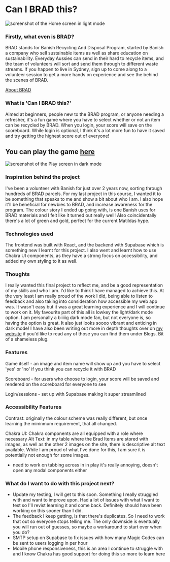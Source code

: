 # Can I BRAD this?

![screenshot of the Home screen in light mode](https://i.ibb.co/w4qYCDp/Homescreen-screenshot.png)

### Firstly, what even is BRAD?

BRAD stands for Banish Recycling And Disposal Program, started by Banish a company who sell sustainable items as well as share education on sustainability. Everyday Aussies can send in their hard to recycle items, and the team of volunteers will sort and send them through to different waste streams. If you happen to live in Sydney, sign up to come along to a volunteer session to get a more hands on experience and see the behind the scenes of BRAD.

[About BRAD](https://banish.com.au/pages/recycling-program)

### What is 'Can I BRAD this?'

Aimed at beginners, people new to the BRAD program, or anyone needing a refresher, it's a fun game where you have to select whether or not an item can be recycled by BRAD. When you login, your score will save on the scoreboard. While login is optional, I think it's a lot more fun to have it saved and try getting the highest score out of everyone!

## You can play the game [here](https://canibradthis.site/)

![screenshot of the Play screen in dark mode](https://i.ibb.co/rF6QrvF/Play-screen-screenshot.png)

### Inspiration behind the project

I've been a volunteer with Banish for just over 2 years now, sorting through hundreds of BRAD parcels. For my last project in this course, I wanted it to be something that speaks to me and show a bit about who I am. I also hope it'll be beneficial for newbies to BRAD, and increase awareness for the program. The colour story I ended up going with, is one Banish uses for BRAD materials and I felt like it turned out really well! Also coincidentally there's a lot of green and gold, perfect for the current Matildas hype.

### Technologies used

The frontend was built with React, and the backend with Supabase which is something new I learnt for this project. I also went and learnt how to use Chakra UI components, as they have a strong focus on accessibility, and added my own styling to it as well.

### Thoughts

I really wanted this final project to reflect me, and be a good representation of my skills and who I am. I'd like to think I have managed to achieve this. At the very least I am really proud of the work I did, being able to listen to feedback and also taking into consideration how accessible my web app was. It wasn't easy but it was a great learning experience and I will continue to work on it. My favourite part of this all is lowkey the light/dark mode option. I am personally a biiiiig dark mode fan, but not everyone is, so having the option is great. It also just looks soooo vibrant and enticing in dark mode! I have also been writing out more in depth thoughts over on [my website](https://galitmoss.com/) if you'd like to read any of those you can find them under Blogs. Bit of a shameless plug.

### Features

Game itself - an image and item name will show up and you have to select 'yes' or 'no' if you think you can recycle it with BRAD

Scoreboard - for users who choose to login, your score will be saved and rendered on the scoreboard for everyone to see

Login/sessions - set up with Supabase making it super streamlined

### Accessibility Features

Contrast: originally the colour scheme was really different, but once learning the mininmum requirement, that all changed.

Chakra UI: Chakra components are all equipped with a role where necessary
Alt Text: in my table where the Brad Items are stored with images, as well as the other 2 images on the site, there is descriptive alt text available. While I am proud of what I've done for this, I am sure it is potentially not enough for some images.

- need to work on tabbing across in in play it's really annoying, doesn't open any modal components either

### What do I want to do with this project next?

- Update my testing, I will get to this soon. Something I really struggled with and want to improve upon. Had a lot of issues with what I want to test so I'll revist learning it and come back. Definitely should have been working on this sooner than I did.
- The feedback I keep getting, is that there's duplicates. So I need to work that out so everyone stops telling me. The only downside is eventually you will run out of guesses, so maybe a workaround to start over when you do?
- SMTP setup on Supabase to fix issues with how many Magic Codes can be sent to users logging in per hour
- Mobile phone responsiveness, this is an area I continue to struggle with and I know Chakra has good support for doing this so more to learn here
